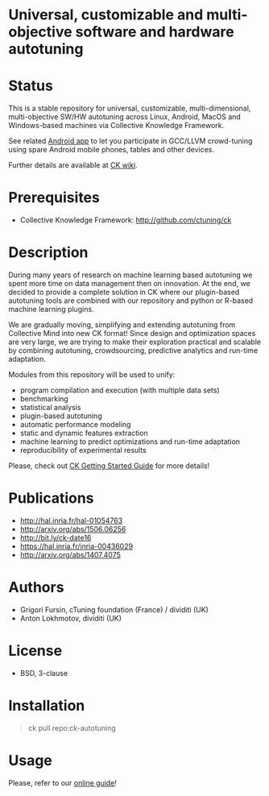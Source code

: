 Universal, customizable and multi-objective software and hardware autotuning
============================================================================

Status
======
This is a stable repository for universal, customizable, 
multi-dimensional, multi-objective SW/HW autotuning 
across Linux, Android, MacOS and Windows-based machines
via Collective Knowledge Framework.

See related [Android app](https://play.google.com/store/apps/details?id=openscience.crowdsource.experiments)
to let you participate in GCC/LLVM crowd-tuning using
spare Android mobile phones, tables and other devices.

Further details are available at [CK wiki](https://github.com/ctuning/ck/wiki).

Prerequisites
=============
* Collective Knowledge Framework: http://github.com/ctuning/ck

Description
===========
During many years of research on machine learning based autotuning 
we spent more time on data management then on innovation. At the end,
we decided to provide a complete solution in CK where our plugin-based 
autotuning tools are combined with our repository and python or
R-based machine learning plugins.

We are gradually moving, simplifying and extending autotuning
from Collective Mind into new CK format! Since design and optimization
spaces are very large, we are trying to make their exploration practical 
and scalable by combining autotuning, crowdsourcing, predictive 
analytics and run-time adaptation.

Modules from this repository will be used to unify:
* program compilation and execution (with multiple data sets)
* benchmarking
* statistical analysis
* plugin-based autotuning
* automatic performance modeling
* static and dynamic features extraction
* machine learning to predict optimizations and run-time adaptation
* reproducibility of experimental results

Please, check out [CK Getting Started Guide](https://github.com/ctuning/ck/wiki) for more details!

Publications
============
* http://hal.inria.fr/hal-01054763
* http://arxiv.org/abs/1506.06256
* http://bit.ly/ck-date16
* https://hal.inria.fr/inria-00436029
* http://arxiv.org/abs/1407.4075

Authors
=======

* Grigori Fursin, cTuning foundation (France) / dividiti (UK)
* Anton Lokhmotov, dividiti (UK)

License
=======
* BSD, 3-clause

Installation
============

> ck pull repo:ck-autotuning


Usage
=====

Please, refer to our [online guide](https://github.com/ctuning/ck/wiki)!
